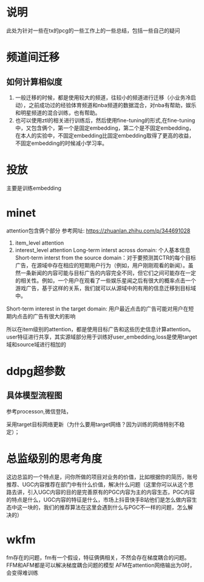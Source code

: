 # 说明
此处为针对一些在tx的pcg的一些工作上的一些总结，包括一些自己的疑问


# 频道间迁移
## 如何计算相似度
1. 一般迁移的时候，都是使用较大的频道，往较小的频道进行迁移（小业务冷启动），之前成功过的经验体育频道和nba频道的数据混合，对nba有帮助，娱乐和明星频道的混合训练，也有帮助。
2. 也可以使用ztl的相关进行训练后，然后使用fine-tuning的形式,在fine-tuning中，又包含俩个，第一个是固定embedding，第二个是不固定embedding，在本人的实验中，不固定embedding比固定embedding取得了更高的收益，不固定embedding的时候减小学习率。


# 投放
主要是训练embedding

# minet
attention包含俩个部分
参考网址: https://zhuanlan.zhihu.com/p/344691028
1. item_level attention
2. interest_level attention
Long-term interst across domain: 个人基本信息
Short-term interst from the source domain：对于要预测其CTR的每个目标广告，在源域中存在相应的短期用户行为（例如，用户刚刚观看的新闻）。虽然一条新闻的内容可能与目标广告的内容完全不同，但它们之间可能存在一定的相关性。例如，一个用户在观看了一些娱乐星闻之后有很大的概率点击一个游戏广告，基于这样的关系，我们就可以从源域中的有用的信息迁移到目标域中。

Short-term interest in the target domain: 用户最近点击的广告可能对用户在短期内点击的广告有很大的影响

所以在item级别的attention，都是使用目标广告和这些历史信息计算attention。
user特征进行共享，其实源域部分用于训练好user_embedding,loss是使用target域和source域进行相加的
# ddpg超参数
## 具体模型流程图
参考processon,微信登陆，

采用target目标网络更新（为什么要用target网络？因为训练的网络特别不稳定）；

# 总监级别的思考角度
这边总监的一个特点是，问你所做的项目对业务的价值，比如根据你的简历，账号推荐、UGC内容推荐在部门中有什么价值，解决什么问题（这里你可以从这个思路去讲，引入UGC内容的目的是完善原有的PGC内容为主的内容生态，PGC内容的特点是什么，UGC内容的特征是什么，市场上抖音快手B站他们是怎么做内容生态中这一块的，我们的推荐算法在这里会遇到什么与PGC不一样的问题，怎么解决的）

# wkfm
fm存在的问题，fm有一个假设，特征俩俩相关，不然会存在梯度耦合的问题。
FFM和AFM都是可以解决梯度耦合问题的模型
AFM在attention网络输出为0时，会变得难训练
